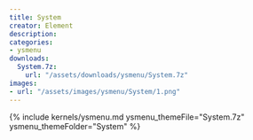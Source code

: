 ```yaml
---
title: System
creator: Element
description: 
categories:
- ysmenu
downloads:
  System.7z:
    url: "/assets/downloads/ysmenu/System.7z"
images:
- url: "/assets/images/ysmenu/System/1.png"
---
```


{% include kernels/ysmenu.md ysmenu_themeFile="System.7z" ysmenu_themeFolder="System" %}
